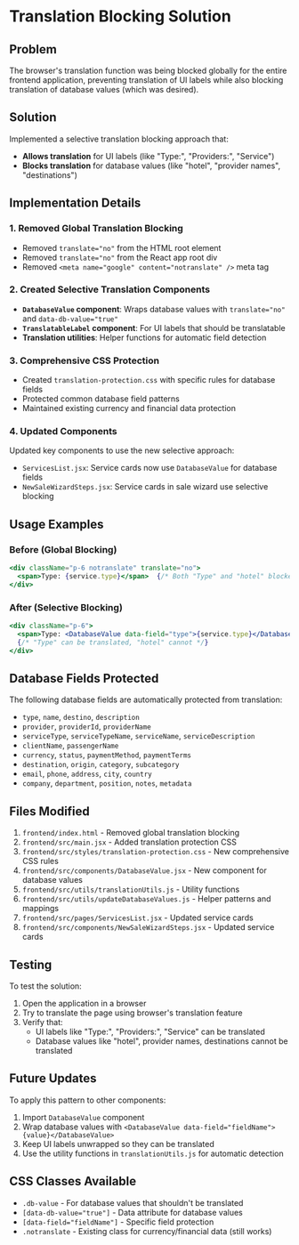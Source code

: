 # Translation Blocking Solution

## Problem
The browser's translation function was being blocked globally for the entire frontend application, preventing translation of UI labels while also blocking translation of database values (which was desired).

## Solution
Implemented a selective translation blocking approach that:
- **Allows translation** for UI labels (like "Type:", "Providers:", "Service")
- **Blocks translation** for database values (like "hotel", "provider names", "destinations")

## Implementation Details

### 1. Removed Global Translation Blocking
- Removed `translate="no"` from the HTML root element
- Removed `translate="no"` from the React app root div
- Removed `<meta name="google" content="notranslate" />` meta tag

### 2. Created Selective Translation Components
- **`DatabaseValue` component**: Wraps database values with `translate="no"` and `data-db-value="true"`
- **`TranslatableLabel` component**: For UI labels that should be translatable
- **Translation utilities**: Helper functions for automatic field detection

### 3. Comprehensive CSS Protection
- Created `translation-protection.css` with specific rules for database fields
- Protected common database field patterns
- Maintained existing currency and financial data protection

### 4. Updated Components
Updated key components to use the new selective approach:
- `ServicesList.jsx`: Service cards now use `DatabaseValue` for database fields
- `NewSaleWizardSteps.jsx`: Service cards in sale wizard use selective blocking

## Usage Examples

### Before (Global Blocking)
```jsx
<div className="p-6 notranslate" translate="no">
  <span>Type: {service.type}</span>  {/* Both "Type" and "hotel" blocked */}
</div>
```

### After (Selective Blocking)
```jsx
<div className="p-6">
  <span>Type: <DatabaseValue data-field="type">{service.type}</DatabaseValue></span>
  {/* "Type" can be translated, "hotel" cannot */}
</div>
```

## Database Fields Protected
The following database fields are automatically protected from translation:
- `type`, `name`, `destino`, `description`
- `provider`, `providerId`, `providerName`
- `serviceType`, `serviceTypeName`, `serviceName`, `serviceDescription`
- `clientName`, `passengerName`
- `currency`, `status`, `paymentMethod`, `paymentTerms`
- `destination`, `origin`, `category`, `subcategory`
- `email`, `phone`, `address`, `city`, `country`
- `company`, `department`, `position`, `notes`, `metadata`

## Files Modified
1. `frontend/index.html` - Removed global translation blocking
2. `frontend/src/main.jsx` - Added translation protection CSS
3. `frontend/src/styles/translation-protection.css` - New comprehensive CSS rules
4. `frontend/src/components/DatabaseValue.jsx` - New component for database values
5. `frontend/src/utils/translationUtils.js` - Utility functions
6. `frontend/src/utils/updateDatabaseValues.js` - Helper patterns and mappings
7. `frontend/src/pages/ServicesList.jsx` - Updated service cards
8. `frontend/src/components/NewSaleWizardSteps.jsx` - Updated service cards

## Testing
To test the solution:
1. Open the application in a browser
2. Try to translate the page using browser's translation feature
3. Verify that:
   - UI labels like "Type:", "Providers:", "Service" can be translated
   - Database values like "hotel", provider names, destinations cannot be translated

## Future Updates
To apply this pattern to other components:
1. Import `DatabaseValue` component
2. Wrap database values with `<DatabaseValue data-field="fieldName">{value}</DatabaseValue>`
3. Keep UI labels unwrapped so they can be translated
4. Use the utility functions in `translationUtils.js` for automatic detection

## CSS Classes Available
- `.db-value` - For database values that shouldn't be translated
- `[data-db-value="true"]` - Data attribute for database values
- `[data-field="fieldName"]` - Specific field protection
- `.notranslate` - Existing class for currency/financial data (still works)
